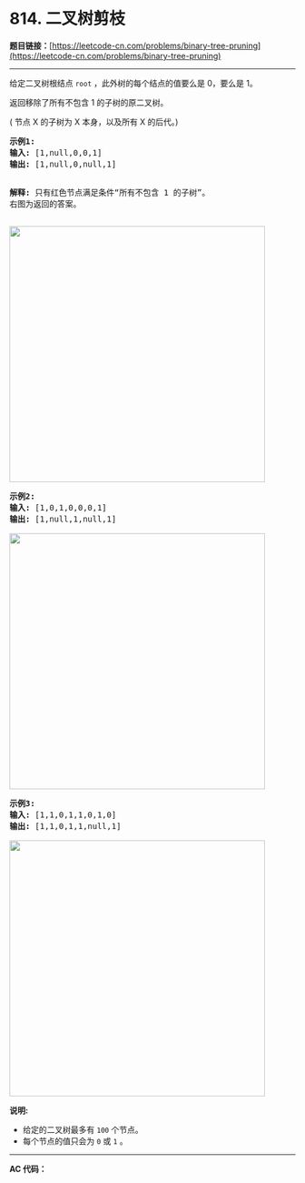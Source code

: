 # 814. 二叉树剪枝

**题目链接：**[https://leetcode-cn.com/problems/binary-tree-pruning](https://leetcode-cn.com/problems/binary-tree-pruning)

---

<div class="content__1Y2H">
 <div class="notranslate">
  <p>给定二叉树根结点&nbsp;<code>root</code>&nbsp;，此外树的每个结点的值要么是 0，要么是 1。</p> 
  <p>返回移除了所有不包含 1 的子树的原二叉树。</p> 
  <p>( 节点 X 的子树为 X 本身，以及所有 X 的后代。)</p> 
  <pre class="language-text"><strong>示例1:</strong>
<strong>输入:</strong> [1,null,0,0,1]
<strong>输出: </strong>[1,null,0,null,1]
 
<strong>解释:</strong> 
只有红色节点满足条件“所有不包含 1 的子树”。
右图为返回的答案。

<img style="width:450px" src="/uploads/2018/04/06/1028_2.png" alt="">
</pre> 
  <pre class="language-text"><strong>示例2:</strong>
<strong>输入:</strong> [1,0,1,0,0,0,1]
<strong>输出: </strong>[1,null,1,null,1]


<img style="width:450px" src="/uploads/2018/04/06/1028_1.png" alt="">
</pre> 
  <pre class="language-text"><strong>示例3:</strong>
<strong>输入:</strong> [1,1,0,1,1,0,1,0]
<strong>输出: </strong>[1,1,0,1,1,null,1]


<img style="width:450px" src="/uploads/2018/04/05/1028.png" alt="">
</pre> 
  <p><strong>说明: </strong></p> 
  <ul> 
   <li>给定的二叉树最多有&nbsp;<code>100</code>&nbsp;个节点。</li> 
   <li>每个节点的值只会为&nbsp;<code>0</code> 或&nbsp;<code>1</code>&nbsp;。</li> 
  </ul> 
 </div>
</div>

---

**AC 代码：**

```java

```